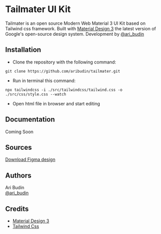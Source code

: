 # Tailmater UI Kit

Tailmater is an open source Modern Web Material 3 UI Kit based on Tailwind css framework. Built with [Material Design 3](https://m3.material.io/) the latest version of Google's open-source design system. Development by [@ari_budin](https://twitter.com/ari_budin)

## Installation

* Clone the repository with the following command:

```
git clone https://github.com/aribudin/tailmater.git
```
* Run in terminal this command:

```
npx tailwindcss -i ./src/tailwindcss/tailwind.css -o ./src/css/style.css --watch
```
* Open html file in browser and start editing

## Documentation

Coming Soon

## Sources

[Download Figma design](https://www.figma.com/community/file/1035203688168086460)

## Authors

Ari Budin  
[@ari_budin](https://twitter.com/ari_budin)

## Credits

* [Material Design 3](https://m3.material.io/)
* [Tailwind Css](https://tailwindcss.com/)
